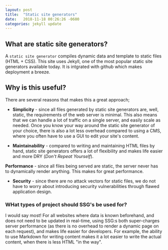 ```yaml
---
layout: post
title:  "Static site generators"
date:   2018-11-18 00:26:26 -0600
categories: jekyll update
---
```


## What are static site generators?
A `static site generator` compiles dynamic data and template to static files (HTML + CSS). This site uses Jekyll, one of the most popular static site generators available today. It is intgrated with github which makes deployment a breeze.


## Why is this useful?
There are several reasons that makes this a great approach;

- **Simplicity** - since all files generated by static site generators are, well, static, the requirements of the web server is minimal. This also means that we can handle a lot of traffic on a single server, and easily scale as needed. Once you know your way around the static site generator of your choice, there is also a lot less overhead compared to using a CMS, where you often have to use a GUI to edit your site's content.

- **Maintainability** - compared to writing and maintaining HTML files by hand, static site generators offers a lot of flexibility and makes life easier and more DRY (*Don't Repeat Yourself*).

**Performance** - since all files being served are static, the server never has to dynamically render anything. This makes for great performance.

- **Security** - since there are no attack vectors for static files, we do not have to worry about introducing security vulnerabilities through flawed application design.


### WHat types of project should SSG's be used for?
I would say most! For all websites where data is known beforehand, and does not need to be updated in real-time, using SSG:s both super-charges server performance (as there is no overhead to render a dynamic page on each request), and makes life easier for developers. For example, the ability to use Markdown for writing content makes it a lot easier to write the actual content, when there is less HTML "in the way".
